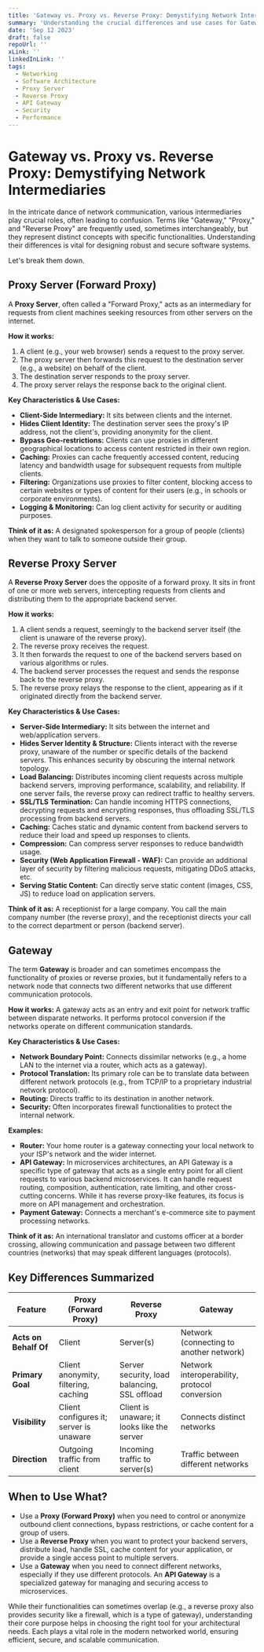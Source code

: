 ```yaml
---
title: 'Gateway vs. Proxy vs. Reverse Proxy: Demystifying Network Intermediaries'
summary: 'Understanding the crucial differences and use cases for Gateways, Proxies, and Reverse Proxies in software and network architecture.'
date: 'Sep 12 2023'
draft: false
repoUrl: ''
xLink: ''
linkedInLink: ''
tags:
  - Networking
  - Software Architecture
  - Proxy Server
  - Reverse Proxy
  - API Gateway
  - Security
  - Performance
---
```


# Gateway vs. Proxy vs. Reverse Proxy: Demystifying Network Intermediaries

In the intricate dance of network communication, various intermediaries play crucial roles, often leading to confusion. Terms like "Gateway," "Proxy," and "Reverse Proxy" are frequently used, sometimes interchangeably, but they represent distinct concepts with specific functionalities. Understanding their differences is vital for designing robust and secure software systems.

Let's break them down.

## Proxy Server (Forward Proxy)

A **Proxy Server**, often called a "Forward Proxy," acts as an intermediary for requests from client machines seeking resources from other servers on the internet.

**How it works:**

1.  A client (e.g., your web browser) sends a request to the proxy server.
2.  The proxy server then forwards this request to the destination server (e.g., a website) on behalf of the client.
3.  The destination server responds to the proxy server.
4.  The proxy server relays the response back to the original client.

**Key Characteristics & Use Cases:**

- **Client-Side Intermediary:** It sits between clients and the internet.
- **Hides Client Identity:** The destination server sees the proxy's IP address, not the client's, providing anonymity for the client.
- **Bypass Geo-restrictions:** Clients can use proxies in different geographical locations to access content restricted in their own region.
- **Caching:** Proxies can cache frequently accessed content, reducing latency and bandwidth usage for subsequent requests from multiple clients.
- **Filtering:** Organizations use proxies to filter content, blocking access to certain websites or types of content for their users (e.g., in schools or corporate environments).
- **Logging & Monitoring:** Can log client activity for security or auditing purposes.

**Think of it as:** A designated spokesperson for a group of people (clients) when they want to talk to someone outside their group.

## Reverse Proxy Server

A **Reverse Proxy Server** does the opposite of a forward proxy. It sits in front of one or more web servers, intercepting requests from clients and distributing them to the appropriate backend server.

**How it works:**

1.  A client sends a request, seemingly to the backend server itself (the client is unaware of the reverse proxy).
2.  The reverse proxy receives the request.
3.  It then forwards the request to one of the backend servers based on various algorithms or rules.
4.  The backend server processes the request and sends the response back to the reverse proxy.
5.  The reverse proxy relays the response to the client, appearing as if it originated directly from the backend server.

**Key Characteristics & Use Cases:**

- **Server-Side Intermediary:** It sits between the internet and web/application servers.
- **Hides Server Identity & Structure:** Clients interact with the reverse proxy, unaware of the number or specific details of the backend servers. This enhances security by obscuring the internal network topology.
- **Load Balancing:** Distributes incoming client requests across multiple backend servers, improving performance, scalability, and reliability. If one server fails, the reverse proxy can redirect traffic to healthy servers.
- **SSL/TLS Termination:** Can handle incoming HTTPS connections, decrypting requests and encrypting responses, thus offloading SSL/TLS processing from backend servers.
- **Caching:** Caches static and dynamic content from backend servers to reduce their load and speed up responses to clients.
- **Compression:** Can compress server responses to reduce bandwidth usage.
- **Security (Web Application Firewall - WAF):** Can provide an additional layer of security by filtering malicious requests, mitigating DDoS attacks, etc.
- **Serving Static Content:** Can directly serve static content (images, CSS, JS) to reduce load on application servers.

**Think of it as:** A receptionist for a large company. You call the main company number (the reverse proxy), and the receptionist directs your call to the correct department or person (backend server).

## Gateway

The term **Gateway** is broader and can sometimes encompass the functionality of proxies or reverse proxies, but it fundamentally refers to a network node that connects two different networks that use different communication protocols.

**How it works:**
A gateway acts as an entry and exit point for network traffic between disparate networks. It performs protocol conversion if the networks operate on different communication standards.

**Key Characteristics & Use Cases:**

- **Network Boundary Point:** Connects dissimilar networks (e.g., a home LAN to the internet via a router, which acts as a gateway).
- **Protocol Translation:** Its primary role can be to translate data between different network protocols (e.g., from TCP/IP to a proprietary industrial network protocol).
- **Routing:** Directs traffic to its destination in another network.
- **Security:** Often incorporates firewall functionalities to protect the internal network.

**Examples:**

- **Router:** Your home router is a gateway connecting your local network to your ISP's network and the wider internet.
- **API Gateway:** In microservices architectures, an API Gateway is a specific type of gateway that acts as a single entry point for all client requests to various backend microservices. It can handle request routing, composition, authentication, rate limiting, and other cross-cutting concerns. While it has reverse proxy-like features, its focus is more on API management and orchestration.
- **Payment Gateway:** Connects a merchant's e-commerce site to payment processing networks.

**Think of it as:** An international translator and customs officer at a border crossing, allowing communication and passage between two different countries (networks) that may speak different languages (protocols).

## Key Differences Summarized

| Feature               | Proxy (Forward Proxy)                   | Reverse Proxy                                | Gateway                                       |
| --------------------- | --------------------------------------- | -------------------------------------------- | --------------------------------------------- |
| **Acts on Behalf Of** | Client                                  | Server(s)                                    | Network (connecting to another network)       |
| **Primary Goal**      | Client anonymity, filtering, caching    | Server security, load balancing, SSL offload | Network interoperability, protocol conversion |
| **Visibility**        | Client configures it; server is unaware | Client is unaware; it looks like the server  | Connects distinct networks                    |
| **Direction**         | Outgoing traffic from client            | Incoming traffic to server(s)                | Traffic between different networks            |

## When to Use What?

- Use a **Proxy (Forward Proxy)** when you need to control or anonymize outbound client connections, bypass restrictions, or cache content for a group of users.
- Use a **Reverse Proxy** when you want to protect your backend servers, distribute load, handle SSL, cache content for your application, or provide a single access point to multiple servers.
- Use a **Gateway** when you need to connect different networks, especially if they use different protocols. An **API Gateway** is a specialized gateway for managing and securing access to microservices.

While their functionalities can sometimes overlap (e.g., a reverse proxy also provides security like a firewall, which is a type of gateway), understanding their core purpose helps in choosing the right tool for your architectural needs. Each plays a vital role in the modern networked world, ensuring efficient, secure, and scalable communication.
